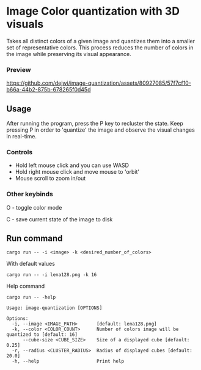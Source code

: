 # Image Color quantization with 3D visuals
Takes all distinct colors of a given image and quantizes them into a smaller set of representative colors. This process reduces the number of colors in the image while preserving its visual appearance.

### Preview

https://github.com/dejwi/image-quantization/assets/80927085/57f7cf10-b66a-44b2-875b-678265f0d45d

## Usage
After running the program, press the P key to recluster the state. Keep pressing P in order to 'quantize' the image and observe the visual changes in real-time.

### Controls
- Hold left mouse click and you can use WASD
- Hold right mouse click and move mouse to 'orbit'
- Mouse scroll to zoom in/out

### Other keybinds
O - toggle color mode

C - save current state of the image to disk

## Run command
```shell
cargo run -- -i <image> -k <desired_number_of_colors>
```

With default values
```shell
cargo run -- -i lena128.png -k 16
```

Help command
```shell
cargo run -- -help

Usage: image-quantization [OPTIONS]

Options:
  -i, --image <IMAGE_PATH>       [default: lena128.png]
  -k, --color <COLOR_COUNT>      Number of colors image will be quantized to [default: 16]
      --cube-size <CUBE_SIZE>    Size of a displayed cube [default: 0.25]
  -r, --radius <CLUSTER_RADIUS>  Radius of displayed cubes [default: 20.0]
  -h, --help                     Print help
```
